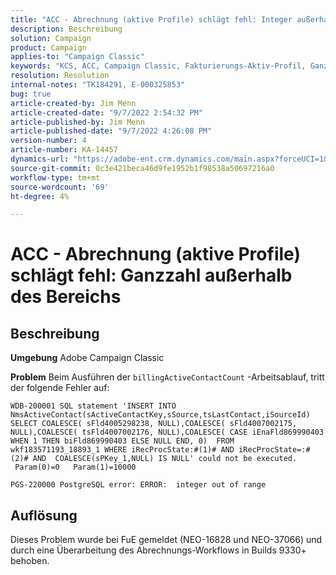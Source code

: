 ```yaml
---
title: "ACC - Abrechnung (aktive Profile) schlägt fehl: Integer außerhalb des Bereichs"
description: Beschreibung
solution: Campaign
product: Campaign
applies-to: "Campaign Classic"
keywords: "KCS, ACC, Campaign Classic, Fakturierungs-Aktiv-Profil, Ganzzahl, außerhalb des Bereichs"
resolution: Resolution
internal-notes: "TK184291, E-000325853"
bug: true
article-created-by: Jim Menn
article-created-date: "9/7/2022 2:54:32 PM"
article-published-by: Jim Menn
article-published-date: "9/7/2022 4:26:08 PM"
version-number: 4
article-number: KA-14457
dynamics-url: "https://adobe-ent.crm.dynamics.com/main.aspx?forceUCI=1&pagetype=entityrecord&etn=knowledgearticle&id=4147fbf5-bc2e-ed11-9db1-0022480866ad"
source-git-commit: 0c3e421beca46d9fe1952b1f98538a50697216a0
workflow-type: tm+mt
source-wordcount: '69'
ht-degree: 4%

---
```


# ACC - Abrechnung (aktive Profile) schlägt fehl: Ganzzahl außerhalb des Bereichs

## Beschreibung


<b>Umgebung</b>
Adobe Campaign Classic

<b>Problem</b>
Beim Ausführen der `billingActiveContactCount` -Arbeitsablauf, tritt der folgende Fehler auf:


```
WDB-200001 SQL statement 'INSERT INTO NmsActiveContact(sActiveContactKey,sSource,tsLastContact,iSourceId) SELECT COALESCE( sFld4005298238, NULL),COALESCE( sFld4007002175, NULL),COALESCE( tsFld4007002176, NULL),COALESCE( CASE iEnaFld869990403 WHEN 1 THEN biFld869990403 ELSE NULL END, 0)  FROM wkf183571193_18893_1 WHERE iRecProcState:#(1)# AND iRecProcState=:#(2)# AND  COALESCE(sPKey_1,NULL) IS NULL' could not be executed.   Param(0)=0   Param(1)=10000

PGS-220000 PostgreSQL error: ERROR:  integer out of range
```



## Auflösung


Dieses Problem wurde bei FuE gemeldet (NEO-16828 und NEO-37066) und durch eine Überarbeitung des Abrechnungs-Workflows in Builds 9330+ behoben.
